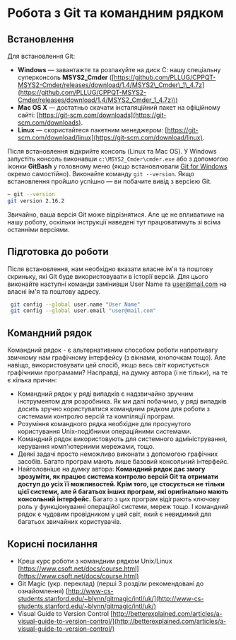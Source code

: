 # Робота з Git та командним рядком

## Встановлення

Для встановлення Git:

* **Windows** —  завантажте та розпакуйте на диск С: нашу спеціальну суперконсоль **MSYS2\_Cmder** \([https://github.com/PLLUG/CPPQT-MSYS2-Cmder/releases/download/1.4/MSYS2\_Cmder\_1\_4.7z](https://github.com/PLLUG/CPPQT-MSYS2-Cmder/releases/download/1.4/MSYS2_Cmder_1_4.7z)\) 
* **Mac OS X** — достатньо скачати   інсталяційний   пакет   на   офіційному   сайті: [https://git-scm.com/downloads](https://git-scm.com/downloads).   
* **Linux** — скористайтеся пакетним менеджером: [https://git-scm.com/download/linux](https://git-scm.com/download/linux).

Після встановлення відкрийте консоль \(Linux та Mac OS\). У Windows запустіть консоль виконавши `c:\MSYS2_Cmder\cmder.exe` або з допомогою іконки **GitBash** у головному меню \(якщо встановлювали [Git for Windows](https://git-scm.com/downloads) окремо самостійно\). Виконайте команду `git --version`. Якщо встановлення пройшло успішно — ви побачите вивід з версією Git.

```bash
~ git --version
git version 2.16.2
```

Звичайно, ваша версія Git може відрізнятися. Але це не впливатиме на нашу роботу, оскільки інструкції наведені тут працюватимуть зі всіма останніми версіями.

## Підготовка до роботи

Після встановлення, нам необхідно вказати власне ім'я та поштову скриньку, які Git буде використовувати в історії версій. Для цього виконайте наступні команди замінивши User Name та user@mail.com на власні ім'я та поштову адресу.

```bash
 git config --global user.name "User Name"
 git config --global user.email "user@mail.com"
```

## Командний рядок

Командний рядок - є альтернативним способом роботи напротивагу звичному нам графічному інтерфейсу \(з вікнами, кнопочкам тощо\). Але навіщо, використовувати цей спосіб, якщо весь світ користується графічними програмами? Насправді, на думку автора \(і не тільки\), на те є кілька причин:

* Командний рядок у ряді випадків є надзвичайно зручним інструментом для розробника. Як ми далі побачимо, у ряді випадків досить зручно користуватися командним рядком для роботи з системами контролю версій та компіляції програм.
* Розуміння командного рядка необхідне для просунутого користування Unix-подібними операційними системами. 
* Командний рядок використовують для системного адміністрування, керування комп'ютерними мережами, тощо.
* Деякі задачі просто неможливо виконати з допомогою графічних засобів. Багато програм мають лише базовий консольний інтерфейс.
* Найголовніше на думку автора: **Командний рядок дає змогу зрозуміти, як працює система контролю версій Git та отримати доступ до усіх її можливостей. Крім того, це стосується не тільки цієї системи, але й багатьох інших програм, які оригінально мають консольний інтерфейс.** Багато з цих програм відіграють ключову роль у функціонуванні операційої системи, мереж тощо. І командний рядок є чудовим провідником у цей світ, який є невидимий для багатьох звичайних користувачів. 

## Корисні посилання

* Креш курс роботи з командним рядком  Unix/Linux  [https://www.csoft.net/docs/course.html](https://www.csoft.net/docs/course.html)
* Git Magic \(укр. переклад\) \(перші 3 розділи рекомендовані до ознайомлення\) [http://www-cs-students.stanford.edu/~blynn/gitmagic/intl/uk/](http://www-cs-students.stanford.edu/~blynn/gitmagic/intl/uk/)
* Visual Guide to Version Control [http://betterexplained.com/articles/a-visual-guide-to-version-control/](http://betterexplained.com/articles/a-visual-guide-to-version-control/)

